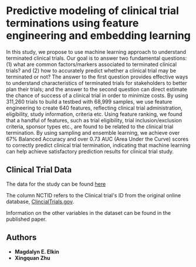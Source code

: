 # Predictive modeling of clinical trial terminations using feature engineering and embedding learning

In this study, we propose to use machine learning approach to understand terminated clinical trials. Our goal is to answer two fundamental questions: (1) what are common factors/markers associated to terminated clinical trials? and (2) how to accurately predict whether a clinical trial may be terminated or not? The answer to the first question provides effective ways to understand characteristics of terminated trials for stakeholders to better plan their trials; and the answer to the second question can direct estimate the chance of success of a clinical trial in order to minimize costs. By using 311,260 trials to build a testbed with 68,999 samples, we use feature engineering to create 640 features, reflecting clinical trial administration, eligibility, study information, criteria etc. Using feature ranking, we found that a handful of features, such as trial eligibility, trial inclusion/exclusion criteria, sponsor types etc., are found to be related to the clinical trial termination. By using sampling and ensemble learning, we achieve over 67% Balanced Accuracy and over 0.73 AUC (Area Under the Curve) scores to correctly predict clinical trial termination, indicating that machine learning can help achieve satisfactory prediction results for clinical trial study.

## Clinical Trial Data

The data for the study can be found [here](Data/ClinicalTrialTerminations.csv) 

The column NCTID refers to the Clinical trial's ID from the original online database, [ClincialTrials.gov](https://clinicaltrials.gov/). 

Information on the other variables in the dataset can be found in the published paper. 


## Authors

* **Magdalyn E. Elkin** 
* **Xingquan Zhu** 




